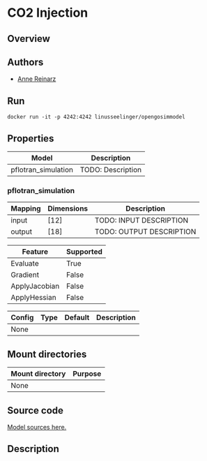 # CO2 Injection
## Overview
## Authors
- [Anne Reinarz](mailto:anne.k.reinarz@durham.ac.uk)

## Run
```
docker run -it -p 4242:4242 linusseelinger/opengosimmodel
```

## Properties

Model | Description
---|---
pflotran_simulation | TODO: Description

### pflotran_simulation
Mapping | Dimensions | Description
---|---|---
input | [12] | TODO: INPUT DESCRIPTION
output | [18] | TODO: OUTPUT DESCRIPTION

Feature | Supported
---|---
Evaluate | True
Gradient | False
ApplyJacobian | False
ApplyHessian | False

Config | Type | Default | Description
---|---|---|---
None | | |

## Mount directories
Mount directory | Purpose
---|---
None |

## Source code
[Model sources here.](https://github.com/UM-Bridge/TODO)
## Description
